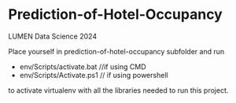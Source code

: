 # Prediction-of-Hotel-Occupancy
LUMEN Data Science 2024


Place yourself in prediction-of-hotel-occupancy subfolder and run 
   - env/Scripts/activate.bat   //if using CMD
   - env/Scripts/Activate.ps1 // if using powershell

to activate virtualenv with all the libraries needed to run this project. 
